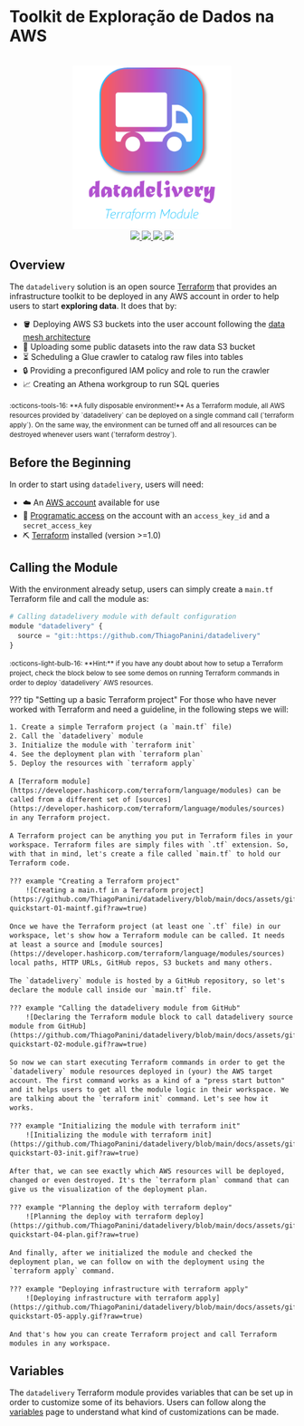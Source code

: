 # Toolkit de Exploração de Dados na AWS

<div align="center">
    <br><img src="https://github.com/ThiagoPanini/datadelivery/blob/v1.0.x/docs/_assets/imgs/logo/logo-com-nome.png?raw=true" width=280 alt="datadelivery-logo">
</div>

<div align="center">

  <a href="https://www.terraform.io/">
    <img src="https://img.shields.io/badge/terraform-grey?style=for-the-badge&logo=terraform&logoColor=B252D0">
  </a>

  <a href="https://www.mkdocs.org/">
    <img src="https://img.shields.io/badge/mkdocs-grey?style=for-the-badge&logo=markdown&logoColor=B252D0">
  </a>

  <a href="https://readthedocs.org/">
    <img src="https://img.shields.io/badge/readthedocs-grey?style=for-the-badge&logo=readthedocs&logoColor=B252D0">
  </a>

  <a href="https://github.com/">
    <img src="https://img.shields.io/badge/github-grey?style=for-the-badge&logo=github&logoColor=B252D0">
  </a>

</div>

## Overview

The `datadelivery` solution is an open source [Terraform](https://www.terraform.io/) that provides an infrastructure toolkit to be deployed in any AWS account in order to help users to start **exploring data**. It does that by:

- 🪣 Deploying AWS S3 buckets into the user account following the [data mesh architecture](https://www.datamesh-architecture.com/)
- 🎲 Uploading some public datasets into the raw data S3 bucket
- ⏳ Scheduling a Glue crawler to catalog raw files into tables
- 🔒 Providing a preconfigured IAM policy and role to run the crawler
- 📈 Creating an Athena workgroup to run SQL queries

<small>
  :octicons-tools-16:
  **A fully disposable environment!** As a Terraform module, all AWS resources provided by `datadelivery` can be deployed on a single command call (`terraform apply`). On the same way, the environment can be turned off and all resources can be destroyed whenever users want (`terraform destroy`).
</small>

## Before the Beginning

In order to start using `datadelivery`, users will need:

- ☁️ An [AWS account](https://aws.amazon.com/premiumsupport/knowledge-center/create-and-activate-aws-account/) available for use
- 🔑 [Programatic access](https://docs.aws.amazon.com/general/latest/gr/aws-sec-cred-types.html) on the account with an `access_key_id` and a `secret_access_key`
- ⛏ [Terraform](https://www.terraform.io/) installed (version >=1.0)

## Calling the Module

With the environment already setup, users can simply create a `main.tf` Terraform file and call the module as:

```python
# Calling datadelivery module with default configuration
module "datadelivery" {
  source = "git::https://github.com/ThiagoPanini/datadelivery"
}
```

<small>
  :octicons-light-bulb-16:
  **Hint:** if you have any doubt about how to setup a Terraform project, check the block below to see some demos on running Terraform commands in order to deploy `datadelivery` AWS resources.
</small>

??? tip "Setting up a basic Terraform project"
    For those who have never worked with Terraform and need a guideline, in the following steps we will:

    1. Create a simple Terraform project (a `main.tf` file)
    2. Call the `datadelivery` module
    3. Initialize the module with `terraform init`
    4. See the deployment plan with `terraform plan`
    5. Deploy the resources with `terraform apply`

    A [Terraform module](https://developer.hashicorp.com/terraform/language/modules) can be called from a different set of [sources](https://developer.hashicorp.com/terraform/language/modules/sources) in any Terraform project.

    A Terraform project can be anything you put in Terraform files in your workspace. Terraform files are simply files with `.tf` extension. So, with that in mind, let's create a file called `main.tf` to hold our Terraform code.

    ??? example "Creating a Terraform project"
        ![Creating a main.tf in a Terraform project](https://github.com/ThiagoPanini/datadelivery/blob/main/docs/assets/gifs/datadelivery-quickstart-01-maintf.gif?raw=true)

    Once we have the Terraform project (at least one `.tf` file) in our workspace, let's show how a Terraform module can be called. It needs at least a source and [module sources](https://developer.hashicorp.com/terraform/language/modules/sources) local paths, HTTP URLs, GitHub repos, S3 buckets and many others.

    The `datadelivery` module is hosted by a GitHub repository, so let's declare the module call inside our `main.tf` file.

    ??? example "Calling the datadelivery module from GitHub"
        ![Declaring the Terraform module block to call datadelivery source module from GitHub](https://github.com/ThiagoPanini/datadelivery/blob/main/docs/assets/gifs/datadelivery-quickstart-02-module.gif?raw=true)

    So now we can start executing Terraform commands in order to get the `datadelivery` module resources deployed in (your) the AWS target account. The first command works as a kind of a "press start button" and it helps users to get all the module logic in their workspace. We are talking about the `terraform init` command. Let's see how it works.

    ??? example "Initializing the module with terraform init"
        ![Initializing the module with terraform init](https://github.com/ThiagoPanini/datadelivery/blob/main/docs/assets/gifs/datadelivery-quickstart-03-init.gif?raw=true)

    After that, we can see exactly which AWS resources will be deployed, changed or even destroyed. It's the `terraform plan` command that can give us the visualization of the deployment plan.

    ??? example "Planning the deploy with terraform deploy"
        ![Planning the deploy with terraform deploy](https://github.com/ThiagoPanini/datadelivery/blob/main/docs/assets/gifs/datadelivery-quickstart-04-plan.gif?raw=true)

    And finally, after we initialized the module and checked the deployment plan, we can follow on with the deployment using the `terraform apply` command.
    
    ??? example "Deploying infrastructure with terraform apply"
        ![Deploying infrastructure with terraform apply](https://github.com/ThiagoPanini/datadelivery/blob/main/docs/assets/gifs/datadelivery-quickstart-05-apply.gif?raw=true)
    
    And that's how you can create Terraform project and call Terraform modules in any workspace.


## Variables 

The `datadelivery` Terraform module provides variables that can be set up in order to customize some of its behaviors. Users can follow along the [variables](./variables.md) page to understand what kind of customizations can be made.
